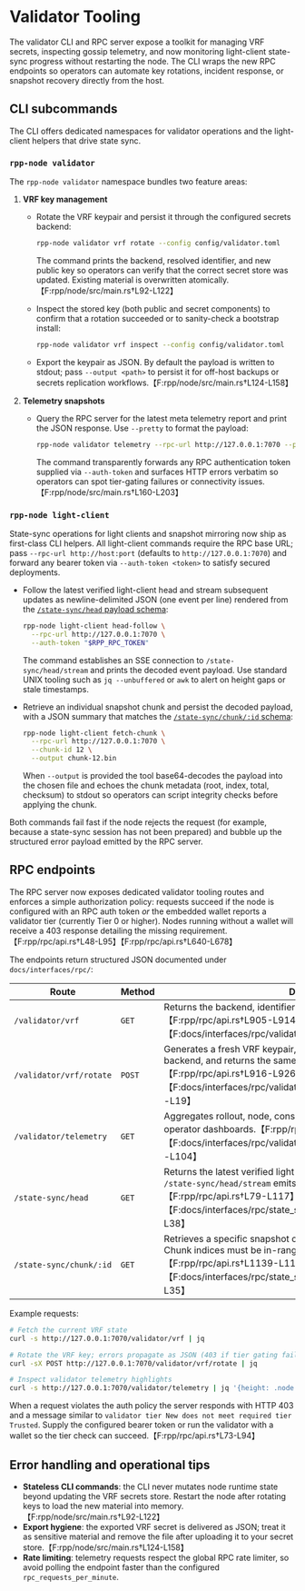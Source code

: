 # Validator Tooling

The validator CLI and RPC server expose a toolkit for managing VRF secrets,
inspecting gossip telemetry, and now monitoring light-client state-sync
progress without restarting the node. The CLI wraps the new RPC endpoints so
operators can automate key rotations, incident response, or snapshot recovery
directly from the host.

## CLI subcommands

The CLI offers dedicated namespaces for validator operations and the
light-client helpers that drive state sync.

### `rpp-node validator`

The `rpp-node validator` namespace bundles two feature areas:

1. **VRF key management**
   * Rotate the VRF keypair and persist it through the configured secrets
     backend:

     ```sh
     rpp-node validator vrf rotate --config config/validator.toml
     ```

     The command prints the backend, resolved identifier, and new public key so
     operators can verify that the correct secret store was updated. Existing
     material is overwritten atomically.【F:rpp/node/src/main.rs†L92-L122】

   * Inspect the stored key (both public and secret components) to confirm that
     a rotation succeeded or to sanity-check a bootstrap install:

     ```sh
     rpp-node validator vrf inspect --config config/validator.toml
     ```

   * Export the keypair as JSON. By default the payload is written to stdout;
     pass `--output <path>` to persist it for off-host backups or secrets
     replication workflows.【F:rpp/node/src/main.rs†L124-L158】

2. **Telemetry snapshots**
   * Query the RPC server for the latest meta telemetry report and print the
     JSON response. Use `--pretty` to format the payload:

     ```sh
     rpp-node validator telemetry --rpc-url http://127.0.0.1:7070 --pretty
     ```

     The command transparently forwards any RPC authentication token supplied
     via `--auth-token` and surfaces HTTP errors verbatim so operators can spot
     tier-gating failures or connectivity issues.【F:rpp/node/src/main.rs†L160-L203】

### `rpp-node light-client`

State-sync operations for light clients and snapshot mirroring now ship as
first-class CLI helpers. All light-client commands require the RPC base URL;
pass `--rpc-url http://host:port` (defaults to `http://127.0.0.1:7070`) and
forward any bearer token via `--auth-token <token>` to satisfy secured
deployments.

* Follow the latest verified light-client head and stream subsequent updates as
  newline-delimited JSON (one event per line) rendered from the
  [`/state-sync/head` payload schema](./interfaces/rpc/state_sync_head_response.jsonschema):

  ```sh
  rpp-node light-client head-follow \
    --rpc-url http://127.0.0.1:7070 \
    --auth-token "$RPP_RPC_TOKEN"
  ```

  The command establishes an SSE connection to `/state-sync/head/stream` and
  prints the decoded event payload. Use standard UNIX tooling such as
  `jq --unbuffered` or `awk` to alert on height gaps or stale timestamps.

* Retrieve an individual snapshot chunk and persist the decoded payload, with a
  JSON summary that matches the
  [`/state-sync/chunk/:id` schema](./interfaces/rpc/state_sync_chunk_response.jsonschema):

  ```sh
  rpp-node light-client fetch-chunk \
    --rpc-url http://127.0.0.1:7070 \
    --chunk-id 12 \
    --output chunk-12.bin
  ```

  When `--output` is provided the tool base64-decodes the payload into the
  chosen file and echoes the chunk metadata (root, index, total, checksum) to
  stdout so operators can script integrity checks before applying the chunk.

Both commands fail fast if the node rejects the request (for example, because a
state-sync session has not been prepared) and bubble up the structured error
payload emitted by the RPC server.

## RPC endpoints

The RPC server now exposes dedicated validator tooling routes and enforces a
simple authorization policy: requests succeed if the node is configured with an
RPC auth token _or_ the embedded wallet reports a validator tier (currently
Tier 0 or higher). Nodes running without a wallet will receive a 403 response
detailing the missing requirement.【F:rpp/rpc/api.rs†L48-L95】【F:rpp/rpc/api.rs†L640-L678】

The endpoints return structured JSON documented under `docs/interfaces/rpc/`:

| Route | Method | Description |
| ----- | ------ | ----------- |
| `/validator/vrf` | `GET` | Returns the backend, identifier, and public key if one is present.【F:rpp/rpc/api.rs†L905-L914】【F:docs/interfaces/rpc/validator_vrf_response.jsonschema†L1-L19】 |
| `/validator/vrf/rotate` | `POST` | Generates a fresh VRF keypair, stores it via the configured secrets backend, and returns the same payload as the `GET` endpoint.【F:rpp/rpc/api.rs†L916-L926】【F:docs/interfaces/rpc/validator_vrf_rotate_response.jsonschema†L1-L19】 |
| `/validator/telemetry` | `GET` | Aggregates rollout, node, consensus, and mempool telemetry for operator dashboards.【F:rpp/rpc/api.rs†L1246-L1271】【F:docs/interfaces/rpc/validator_telemetry_response.jsonschema†L1-L104】 |
| `/state-sync/head` | `GET` | Returns the latest verified light-client head. The streaming variant at `/state-sync/head/stream` emits the same payload as SSE events.【F:rpp/rpc/api.rs†L79-L117】【F:docs/interfaces/rpc/state_sync_head_response.jsonschema†L1-L38】 |
| `/state-sync/chunk/:id` | `GET` | Retrieves a specific snapshot chunk for the active state-sync session. Chunk indices must be in-range for the advertised session metadata.【F:rpp/rpc/api.rs†L1139-L1180】【F:docs/interfaces/rpc/state_sync_chunk_response.jsonschema†L1-L35】 |

Example requests:

```sh
# Fetch the current VRF state
curl -s http://127.0.0.1:7070/validator/vrf | jq

# Rotate the VRF key; errors propagate as JSON (403 if tier gating fails)
curl -sX POST http://127.0.0.1:7070/validator/vrf/rotate | jq

# Inspect validator telemetry highlights
curl -s http://127.0.0.1:7070/validator/telemetry | jq '{height: .node.height, uptime: .mempool.uptime_proofs}'
```

When a request violates the auth policy the server responds with HTTP 403 and a
message similar to `validator tier New does not meet required tier Trusted`.
Supply the configured bearer token or run the validator with a wallet so the
tier check can succeed.【F:rpp/rpc/api.rs†L73-L94】

## Error handling and operational tips

* **Stateless CLI commands**: the CLI never mutates node runtime state beyond
  updating the VRF secrets store. Restart the node after rotating keys to load
  the new material into memory.【F:rpp/node/src/main.rs†L92-L122】
* **Export hygiene**: the exported VRF secret is delivered as JSON; treat it as
  sensitive material and remove the file after uploading it to your secret
  store.【F:rpp/node/src/main.rs†L124-L158】
* **Rate limiting**: telemetry requests respect the global RPC rate limiter, so
  avoid polling the endpoint faster than the configured `rpc_requests_per_minute`.

